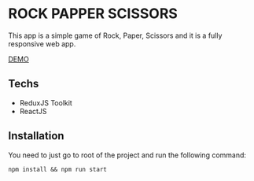 # ROCK PAPPER SCISSORS

This app is a simple game of Rock, Paper, Scissors and it is a fully responsive web app.

[DEMO](https://rock-paper-scissors-ersincakmak.netlify.app/)

## Techs

- ReduxJS Toolkit
- ReactJS

## Installation

You need to just go to root of the project and run the following command:

    npm install && npm run start
